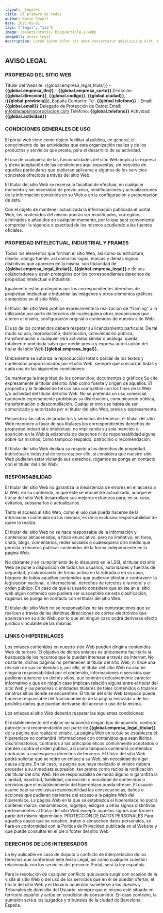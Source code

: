 ```yaml
---
layout: _legales
title: El primero de todos
author: Kevin Powell
date: 2021-05-01
tags: ["legal", "aaa"]
image: /assets/static/_blog/article-1.webp
imageAlt: aviso legal
description: Lorem ipsum dolor sit amet consectetur adipisicing elit. Perferendis accusantium sit illo neque rem omnis quaerat, nam similique vitae delectus ad magni vel quo maxime, magnam placeat. Reprehenderit, distinctio aliquam?
---
```


## AVISO LEGAL

### PROPIEDAD DEL SITIO WEB
Titular del Website: {{global.empresa_legal_titular}} - <b>{{global.empresa_dni}}</b> - <b>{{global.empresa_corto}}</b>
Dirección: <b>{{global.direccion}}</b>, <b>{{global.codigo}}</b>, <b>{{global.ciudad}}</b>, (<b>{{global.provincia}}</b>), España
Contacto: Tel. <b>{{global.telefono}}</b> - Email: <b>{{global.email}}</b>
Delegado de Protección de Datos:
Email: info@adaptaliacorporacion.com
Teléfono: <b>{{global.telefono}}</b>
Actividad:  <b> {{global.actividad}}</b>

### CONDICIONES GENERALES DE USO
El portal web tiene como objeto facilitar al público, en general, el conocimiento de las actividades que esta organización realiza y de los productos y servicios que presta, para el desarrollo de su actividad.

El uso de cualquiera de las funcionalidades del sitio Web implica la expresa y plena aceptación de las condiciones aquí expuestas, sin perjuicio de aquellas particulares que pudieran aplicarse a algunos de los servicios concretos ofrecidos a través del sitio Web.

El titular del sitio Web se reserva la facultad de efectuar, en cualquier momento y sin necesidad de previo aviso, modificaciones y actualizaciones de la información contenida en su Web o en la configuración y presentación de ésta.

Con el objeto de mantener actualizada la información publicada el portal Web, los contenidos del mismo podrán ser modificados, corregidos, eliminados o añadidos en cualquier momento, por lo que será conveniente comprobar la vigencia o exactitud de los mismos acudiendo a las fuentes oficiales.

### PROPIEDAD INTELECTUAL, INDUSTRIAL Y FRAMES
Todos los elementos que forman el sitio Web, así como su estructura, diseño, código fuente, así como los logos, marcas y demás signos distintivos que aparecen en la misma, son titularidad de <b>{{global.empresa_legal_titular}}</b>, <b>{{global.empresa_legal}} </b>o de sus colaboradores y están protegidos por los correspondientes derechos de propiedad intelectual e industrial.

Igualmente están protegidos por los correspondientes derechos de propiedad intelectual e industrial las imágenes y otros elementos gráficos contenidos en el sitio Web.

El titular del sitio Web prohíbe expresamente la realización de "framing" o la utilización por parte de terceros de cualesquiera otros mecanismos que alteren el diseño, configuración original o contenidos de nuestro sitio Web.

El uso de los contenidos deberá respetar su licenciamiento particular. De tal modo su uso, reproducción, distribución, comunicación pública, transformación o cualquier otra actividad similar o análoga, queda totalmente prohibida salvo que medie previa y expresa autorización del titular del sitio Web<b> {{global.empresa_legal}}</b>.

Únicamente se autoriza la reproducción total o parcial de los textos y contenidos proporcionados por el sitio Web, siempre que concurran todas y cada una de las siguientes condiciones:

Se mantenga la integridad de los contenidos, documentos o gráficos
Se cite expresamente al titular del sitio Web como fuente y origen de aquellos.
El propósito y la finalidad de tal uso sea compatible con los fines de la Web y/o actividad del titular del sitio Web.
No se pretenda un uso comercial, quedando expresamente prohibidas su distribución, comunicación pública, transformación o descompilación.
Cualquier otro uso habrá de ser comunicado y autorizado por el titular del sitio Web, previa y expresamente.

Respecto a las citas de productos y servicios de terceros, el titular del sitio Web reconoce a favor de sus titulares los correspondientes derechos de propiedad industrial e intelectual, no implicando su sola mención o aparición en la Web la existencia de derechos ni de responsabilidad alguna sobre los mismos,  como tampoco respaldo, patrocinio o recomendación.

El titular del sitio Web declara su respeto a los derechos de propiedad intelectual e industrial de terceros; por ello, si considera que nuestro sitio Web pudieran estar violando sus derechos, rogamos se ponga en contacto con el titular del sitio Web.

### RESPONSABILIDAD
El titular del sitio Web no garantiza la inexistencia de errores en el acceso a la Web, en su contenido, ni que éste se encuentre actualizado, aunque el titular del sitio Web desarrollará sus mejores esfuerzos para, en su caso, evitarlos, subsanarlos o actualizarlos.

Tanto el acceso al sitio Web, como el uso que pueda hacerse de la información contenida en los mismos, es de la exclusiva responsabilidad de quien lo realiza.

El titular del sitio Web no se hace responsable de la información y contenidos almacenados, a título enunciativo, pero no limitativo, en foros, chats, blogs, comentarios, redes sociales o cualesquiera otro medio que permita a terceros publicar contenidos de la forma independiente en la página Web.

No obstante y en cumplimiento de lo dispuesto en la LSSI, el titular del sitio Web se pone a disposición de todos los usuarios, autoridades y fuerzas de seguridad, y colaborando de forma activa en la retirada o en su caso, bloqueo de todos aquellos contenidos que pudieran afectar o contravenir la legislación nacional, o internacional, derechos de terceros o la moral y el orden público. En caso de que el usuario considere que existe en el sitio web algún contenido que pudiera ser susceptible de esta clasificación, rogamos se ponga en contacto con el titular del sitio Web.

El titular del sitio Web no se responsabiliza de las contestaciones que se realicen a través de las distintas direcciones de correo electrónico que aparecen en su sitio Web, por lo que en ningún caso podrá derivarse efecto jurídico vinculante de las mismas.

### LINKS O HIPERENLACES
Los enlaces contenidos en nuestro sitio Web pueden dirigir a contenidos Web de tercero. El objetivo de dichos enlaces es únicamente facilitarle la búsqueda de los recursos que le puedan interesar a través de Internet. No obstante, dichas páginas no pertenecen al titular del sitio Web, ni hace una revisión de sus contenidos y, por ello, el titular del sitio Web no asume ninguna responsabilidad por el contenido, informaciones o servicios que pudieran aparecer en dichos sitios, que tendrán exclusivamente carácter informativo y que en ningún caso implican relación alguna entre el titular del sitio Web y las personas o entidades titulares de tales contenidos o titulares de otros sitios donde se encuentren. El titular del sitio Web tampoco puede hacerse responsable del funcionamiento de la página enlazada o de los posibles daños que puedan derivarse del acceso o uso de la misma.

Los enlaces al sitio Web deberán respetar las siguientes condiciones:

El establecimiento del enlace no supondrá ningún tipo de acuerdo, contrato, patrocinio ni recomendación por parte de<b> {{global.empresa_legal_titular}}</b> de la página que realiza el enlace.
La página Web en la que se establezca el hiperenlace no contendrá informaciones con contenidos que sean ilícitos, discriminatorios, contrarios a los principios éticos comúnmente aceptados o atenten contra el orden público, así como tampoco contendrá contenidos contrarios a cualesquiera derechos de terceros.
El titular del sitio Web podrá solicitar que se retire un enlace a su Web, sin necesidad de algar causa alguna. En tal caso, la página que haya realizado el enlace deberá proceder a su inmediata supresión, tan pronto como reciba la notificación del titular del sitio Web.
No se responsabiliza de modo alguno ni garantiza la claridad, exactitud, fiabilidad, corrección o moralidad de contenidos o servicios que el establecimiento del hiperenlace pueda ofrecer. El usuario asume bajo su exclusiva responsabilidad las consecuencias, daños o acciones que pudieran derivarse del acceso a la página Web del hiperenlace.
La página Web en la que se establezca el hiperenlace no podrá contener marca, denominación, logotipo, eslogan u otros signos distintivos pertenecientes al titular del sitio Web excepto aquellos signos que formen parte del mismo hiperenlace.
PROTECCIÓN DE DATOS PERSONALES
Para aquellos casos que se recaben, traten o almacenen datos personales, se hará en conformidad con la Política de Privacidad publicada en el Website y que puede consultar en el pie o footer del sitio Web.

### DERECHOS DE LOS INTERESADOS
La ley aplicable en caso de disputa o conflicto de interpretación de los términos que conforman este Aviso Legal, así como cualquier cuestión relacionada con los servicios del presente Portal, será la ley española.

Para la resolución de cualquier conflicto que pueda surgir con ocasión de la visita al sitio Web o del uso de los servicios que en él se puedan ofertar, el titular del sitio Web y el Usuario acuerdan someterse a los Jueces y Tribunales de domicilio del Usuario, siempre que el mismo esté situado en territorio español y actúe en condición de consumidor. En caso contrario, la sumisión será a los juzgados y tribunales de la ciudad de Barcelona, España.

